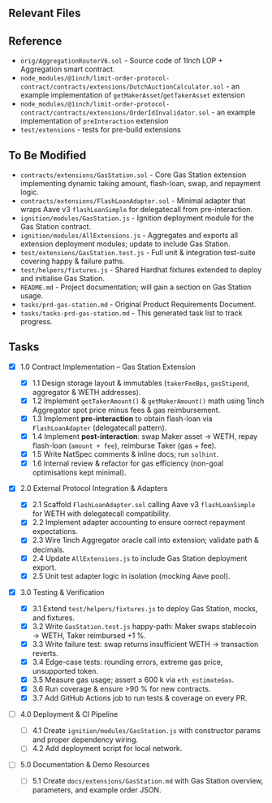 ## Relevant Files

## Reference

- `orig/AggregationRouterV6.sol` - Source code of 1Inch LOP + Aggregation smart contract.
- `node_modules/@1inch/limit-order-protocol-contract/contracts/extensions/DutchAuctionCalculator.sol` - an example implementation of `getMakerAsset`/`getTakerAsset` extension
- `node_modules/@1inch/limit-order-protocol-contract/contracts/extensions/OrderIdInvalidator.sol` - an example implementation of `preInteraction` extension
- `test/extensions` - tests for pre-build extensions

## To Be Modified

- `contracts/extensions/GasStation.sol` - Core Gas Station extension implementing dynamic taking amount, flash-loan, swap, and repayment logic.
- `contracts/extensions/FlashLoanAdapter.sol` - Minimal adapter that wraps Aave v3 `flashLoanSimple` for delegatecall from pre-interaction.
- `ignition/modules/GasStation.js` - Ignition deployment module for the Gas Station contract.
- `ignition/modules/AllExtensions.js` - Aggregates and exports all extension deployment modules; update to include Gas Station.
- `test/extensions/GasStation.test.js` - Full unit & integration test-suite covering happy & failure paths.
- `test/helpers/fixtures.js` - Shared Hardhat fixtures extended to deploy and initialise Gas Station.
- `README.md` - Project documentation; will gain a section on Gas Station usage.
- `tasks/prd-gas-station.md` - Original Product Requirements Document.
- `tasks/tasks-prd-gas-station.md` - This generated task list to track progress.

## Tasks

- [x] 1.0 Contract Implementation – Gas Station Extension

  - [x] 1.1 Design storage layout & immutables (`takerFeeBps`, `gasStipend`, aggregator & WETH addresses).
  - [x] 1.2 Implement `getTakerAmount()` & `getMakerAmount()` math using 1inch Aggregator spot price minus fees & gas reimbursement.
  - [x] 1.3 Implement **pre-interaction** to obtain flash-loan via `FlashLoanAdapter` (delegatecall pattern).
  - [x] 1.4 Implement **post-interaction**: swap Maker asset → WETH, repay flash-loan (`amount + fee`), reimburse Taker (gas + fee).
  - [x] 1.5 Write NatSpec comments & inline docs; run `solhint`.
  - [x] 1.6 Internal review & refactor for gas efficiency (non-goal optimisations kept minimal).

- [x] 2.0 External Protocol Integration & Adapters

  - [x] 2.1 Scaffold `FlashLoanAdapter.sol` calling Aave v3 `flashLoanSimple` for WETH with delegatecall compatibility.
  - [x] 2.2 Implement adapter accounting to ensure correct repayment expectations.
  - [x] 2.3 Wire 1inch Aggregator oracle call into extension; validate path & decimals.
  - [x] 2.4 Update `AllExtensions.js` to include Gas Station deployment export.
  - [x] 2.5 Unit test adapter logic in isolation (mocking Aave pool).

- [x] 3.0 Testing & Verification

  - [x] 3.1 Extend `test/helpers/fixtures.js` to deploy Gas Station, mocks, and fixtures.
  - [x] 3.2 Write `GasStation.test.js` happy-path: Maker swaps stablecoin → WETH, Taker reimbursed +1 %.
  - [x] 3.3 Write failure test: swap returns insufficient WETH -> transaction reverts.
  - [x] 3.4 Edge-case tests: rounding errors, extreme gas price, unsupported token.
  - [x] 3.5 Measure gas usage; assert ≤ 600 k via `eth_estimateGas`.
  - [x] 3.6 Run coverage & ensure >90 % for new contracts.
  - [x] 3.7 Add GitHub Actions job to run tests & coverage on every PR.

- [ ] 4.0 Deployment & CI Pipeline

  - [ ] 4.1 Create `ignition/modules/GasStation.js` with constructor params and proper dependency wiring.
  - [ ] 4.2 Add deployment script for local network.

- [ ] 5.0 Documentation & Demo Resources

  - [ ] 5.1 Create `docs/extensions/GasStation.md` with Gas Station overview, parameters, and example order JSON.
